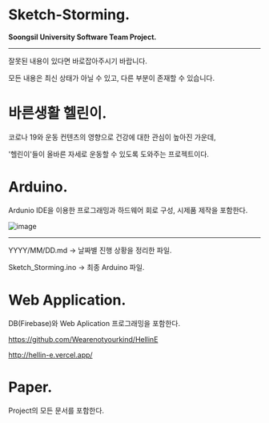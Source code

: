 # Sketch-Storming.
**Soongsil University Software Team Project.**

*  * *

잘못된 내용이 있다면 바로잡아주시기 바랍니다.

모든 내용은 최신 상태가 아닐 수 있고, 다른 부분이 존재할 수 있습니다.

# 바른생활 헬린이.
코로나 19와 운동 컨텐츠의 영향으로 건강에 대한 관심이 높아진 가운데,

'헬린이'들이 올바른 자세로 운동할 수 있도록 도와주는 프로젝트이다.

# Arduino.
Ardunio IDE을 이용한 프로그래밍과 하드웨어 회로 구성, 시제품 제작을 포함한다.

![image](https://user-images.githubusercontent.com/66259854/101369949-3c4c4200-38ec-11eb-8939-7736ddd22f28.png)

* * *

YYYY/MM/DD.md → 날짜별 진행 상황을 정리한 파일.

Sketch_Storming.ino → 최종 Arduino 파일.

# Web Application.
DB(Firebase)와 Web Aplication 프로그래밍을 포함한다.

https://github.com/Wearenotyourkind/HellinE

http://hellin-e.vercel.app/

# Paper.
Project의 모든 문서를 포함한다.
